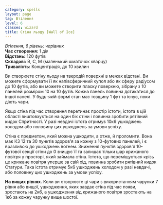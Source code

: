 ```yaml
---
category: spells
layout: page
tag: Втілення
level: 6
classes: wizard
title: Стіна льоду [Wall of Ice]
---
```


_Втілення, 6 рівень; чарівник_    
**Час створення:** 1 дія    
**Відстань:** 120 футів    
**Складові:** В, С, М (маленький шматочок кварцу)    
**Тривалість:** Концентрація, до 10 хвилин    

Ви створюєте стіну льоду на тверодій поверхні в межах відстані. Ви можете сформувати її як напівсферичний купол або як сферу радіусом до 10 футів, або ви можете створити пласку поверхню, зібрану з 10 панелей розміром 10 на 10 футів. Кожна панель повинна дотикатися до іншої панелі. У будь-якій формі стан має товщину 1 фут та існує, поки діють чари.    

Якщо стіна під час створення перетинає простір істоти, істота в цій області виштовхується на один бік стіни і повинна зробити рятівний кидок Спритності. У разі невдачі істота отримує 10к6 ушкоджень холодом або половину цих ушкоджень за умови успіху.    

Стіна є предметом, який можна ушкодити, а отже, й проломити. Вона має КЗ 12 та 30 пунктів здоров'я за кожну з 10-футових панелей, і є вразливою до ушкоджень вогнем. Зниження пунктів здоров'я 10-футової секції стіни до 0 знищує її та залишає тільки шар крижаного повітря у просторі, який займала стіна. Істота, що переміщується крізь це крижане повітря уперше за свій хід, повинна зробити рятівний кидок Статури. Така істота отримує 5к6 ушкоджень холодом у разі невдачі, або половину цих ушкоджень за умови успіху.   

**На вищих рівнях.** Коли ви створюєте ці чари з використанням чарунки 7 рівня або вищої, ушкодження, яких завдає стіна під час появи, зростають на 2к6, а ушкодження від крижаного повітря зростають на 1к6 за кожну чарунку вище шостої. 
